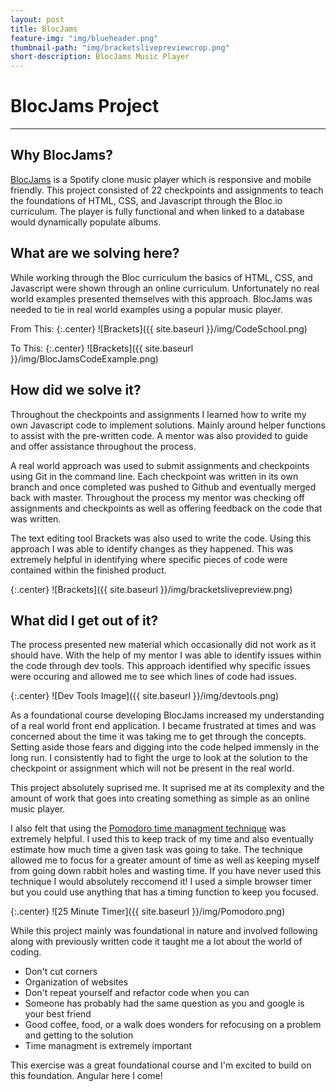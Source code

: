 ```yaml
---
layout: post
title: BlocJams
feature-img: "img/blueheader.png"
thumbnail-path: "img/bracketslivepreviewcrop.png"
short-description: BlocJams Music Player
---
```


# BlocJams Project

---

## Why BlocJams?

[BlocJams](https://blocjamsbymark.netlify.com/) is a Spotify clone music player which is responsive and mobile friendly. This project consisted of 22 checkpoints and assignments to teach the foundations of HTML, CSS, and Javascript through the Bloc.io curriculum. The player is fully functional and when linked to a database would dynamically populate albums.

## What are we solving here?

While working through the Bloc curriculum the basics of HTML, CSS, and Javascript were shown through an online curriculum. Unfortunately no real world examples presented themselves with this approach. BlocJams was needed to tie in real world examples using a popular music player.

From This:
{:.center}
![Brackets]({{ site.baseurl }}/img/CodeSchool.png)

To This:
{:.center}
![Brackets]({{ site.baseurl }}/img/BlocJamsCodeExample.png)

## How did we solve it?

Throughout the checkpoints and assignments I learned how to write my own Javascript code to implement solutions. Mainly around helper functions to assist with the pre-written code. A mentor was also provided to guide and offer assistance throughout the process.

A real world approach was used to submit assignments and checkpoints using Git in the command line. Each checkpoint was written in its own branch and once completed was pushed to Github and eventually merged back with master. Throughout the process my mentor was checking off assignments and checkpoints as well as offering feedback on the code that was written.

The text editing tool Brackets was also used to write the code. Using this approach I was able to identify changes as they happened. This was extremely helpful in identifying where specific pieces of code were contained within the finished product.

{:.center}
![Brackets]({{ site.baseurl }}/img/bracketslivepreview.png)

## What did I get out of it?

The process presented new material which occasionally did not work as it should have. With the help of my mentor I was able to identify issues within the code through dev tools. This approach identified why specific issues were occuring and allowed me to see which lines of code had issues.

{:.center}
![Dev Tools Image]({{ site.baseurl }}/img/devtools.png)

As a foundational course developing BlocJams increased my understanding of a real world front end application. I became frustrated at times and was concerned about the time it was taking me to get through the concepts. Setting aside those fears and digging into the code helped immensly in the long run. I consistently had to fight the urge to look at the solution to the checkpoint or assignment which will not be present in the real world.

This project absolutely suprised me. It suprised me at its complexity and the amount of work that goes into creating something as simple as an online music player.

I also felt that using the [Pomodoro time managment technique](http://cirillocompany.de/pages/pomodoro-technique) was extremely helpful. I used this to keep track of my time and also eventually estimate how much time a given task was going to take. The technique allowed me to focus for a greater amount of time as well as keeping myself from going down rabbit holes and wasting time. If you have never used this technique I would absolutely reccomend it! I used a simple browser timer but you could use anything that has a timing function to keep you focused.

{:.center}
![25 Minute Timer]({{ site.baseurl }}/img/Pomodoro.png)

While this project mainly was foundational in nature and involved following along with previously written code it taught me a lot about the world of coding.

* Don't cut corners
* Organization of websites
* Don't repeat yourself and refactor code when you can
* Someone has probably had the same question as you and google is your best friend
* Good coffee, food, or a walk does wonders for refocusing on a problem and getting to the solution
* Time managment is extremely important

This exercise was a great foundational course and I'm excited to build on this foundation. Angular here I come!
